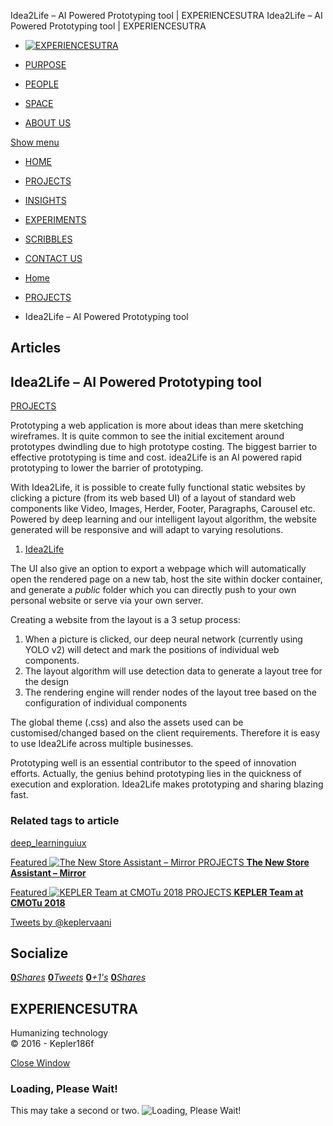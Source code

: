 Idea2Life – AI Powered Prototyping tool | EXPERIENCESUTRA                          Idea2Life – AI Powered Prototyping tool | EXPERIENCESUTRA                                  

*   [![EXPERIENCESUTRA](/wp-content/themes/tresor-theme/images/logo.png)](http://experiencesutra.com/)

*   [PURPOSE](http://experiencesutra.com/purpose/)
*   [PEOPLE](http://experiencesutra.com/people/)
*   [SPACE](http://experiencesutra.com/gallery/space/)
*   [ABOUT US](http://experiencesutra.com/about-us/)

 [Show menu](#dat-menu)

*   [HOME](http://experiencesutra.com/)
*   [PROJECTS](http://experiencesutra.com/category/projects/)
*   [INSIGHTS](http://experiencesutra.com/category/insights/)
*   [EXPERIMENTS](http://experiencesutra.com/category/experiments/)
*   [SCRIBBLES](http://experiencesutra.com/category/scribbles/)
*   [CONTACT US](http://experiencesutra.com/contact-us/)

*   [Home](http://experiencesutra.com)
*   [PROJECTS](http://experiencesutra.com/category/projects/)
*   Idea2Life – AI Powered Prototyping tool

Articles
--------

Idea2Life – AI Powered Prototyping tool
---------------------------------------

[PROJECTS](http://experiencesutra.com/category/projects/)

Prototyping a web application is more about ideas than mere sketching wireframes. It is quite common to see the initial excitement around prototypes dwindling due to high prototype costing. The biggest barrier to effective prototyping is time and cost. idea2Life is an AI powered rapid prototyping to lower the barrier of prototyping.

With Idea2Life, it is possible to create fully functional static websites by clicking a picture (from its web based UI) of a layout of standard web components like Video, Images, Herder, Footer, Paragraphs, Carousel etc. Powered by deep learning and our intelligent layout algorithm, the website generated will be responsive and will adapt to varying resolutions.

1.  [Idea2Life](http://experiencesutra.com/wp-content/uploads/2019/05/Idea2Life.mp4)

The UI also give an option to export a webpage which will automatically open the rendered page on a new tab, host the site within docker container, and generate a _public_ folder which you can directly push to your own personal website or serve via your own server.

Creating a website from the layout is a 3 setup process:

1.  When a picture is clicked, our deep neural network (currently using YOLO v2) will detect and mark the positions of individual web components.
2.  The layout algorithm will use detection data to generate a layout tree for the design
3.  The rendering engine will render nodes of the layout tree based on the configuration of individual components

The global theme (.css) and also the assets used can be customised/changed based on the client requirements. Therefore it is easy to use Idea2Life across multiple businesses.

Prototyping well is an essential contributor to the speed of innovation efforts. Actually, the genius behind prototyping lies in the quickness of execution and exploration. Idea2Life makes prototyping and sharing blazing fast.

### Related tags to article

[deep\_learning](http://experiencesutra.com/tag/deep_learning/)[ui](http://experiencesutra.com/tag/ui/)[ux](http://experiencesutra.com/tag/ux/)

[Featured ![The New Store Assistant – Mirror](http://experiencesutra.com/wp-content/uploads/2017/09/mirror_installation-397x310_c.jpeg)   PROJECTS **The New Store Assistant – Mirror**](http://experiencesutra.com/projects/the-interactive-mirror/) 

[Featured ![KEPLER Team at CMOTu 2018](http://experiencesutra.com/wp-content/uploads/2018/08/IMG_0471-397x310_c.jpeg)   PROJECTS **KEPLER Team at CMOTu 2018**](http://experiencesutra.com/projects/kepler-team-at-cmotu-2018/) 

[Tweets by @keplervaani](https://twitter.com/twitterdev)

Socialize
---------

[**0**_Shares_](http://www.facebook.com/sharer/sharer.php?u=http://experiencesutra.com) [**0**_Tweets_](#) [**0**_+1's_](https://plus.google.com/share?url=http://experiencesutra.com) [**0**_Shares_](http://www.linkedin.com/shareArticle?mini=true&url=http://experiencesutra.com&title=EXPERIENCESUTRA+-+Humanizing+Technology)

EXPERIENCESUTRA
---------------

Humanizing technology  
© 2016 - Kepler186f

[Close Window](#)

### Loading, Please Wait!

This may take a second or two. ![Loading, Please Wait!](http://experiencesutra.com/wp-content/themes/tresor-theme/images/loading.gif "Loading, Please Wait!")